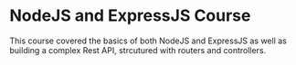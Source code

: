 # NodeJS and ExpressJS Course

This course covered the basics of both NodeJS and ExpressJS as well as building a complex Rest API, strcutured with routers and controllers.


